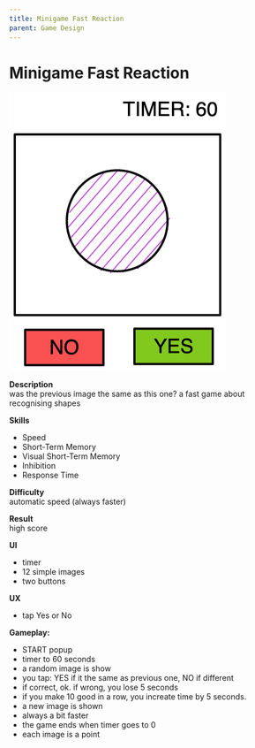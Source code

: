 ```yaml
---
title: Minigame Fast Reaction
parent: Game Design
---
```

# Minigame Fast Reaction

![](img/minigame_fast_reaction.excalidraw2.png)


**Description**  
was the previous image the same as this one?
a fast game about recognising shapes

**Skills**
- Speed
- Short-Term Memory
- Visual Short-Term Memory
- Inhibition
- Response Time

**Difficulty**  
automatic speed (always faster)

**Result**  
high score

**UI**  
- timer
- 12 simple images
- two buttons

**UX**  
- tap Yes or No

**Gameplay:**
- START popup
- timer to 60 seconds
- a random image is show
- you tap: YES if it the same as previous one,  NO if different
- if correct, ok. if wrong, you lose 5 seconds
- if you make 10 good in a row, you increate time by 5 seconds.
- a new image is shown
- always a bit faster
- the game ends when timer goes to 0
- each image is a point
